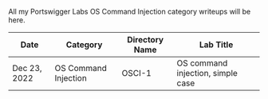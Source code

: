 All my Portswigger Labs OS Command Injection category writeups will be here.

Date	 	  | Category                       | Directory Name | Lab Title
--------------|--------------------------------|----------------|----------------------
Dec 23, 2022  | OS Command Injection           | OSCI-1         | OS command injection, simple case